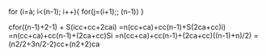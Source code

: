 for (i=à; i<(n-1); i++){
    for(j=(i+1);; (n-1))
}


cfor((n-1)+2-1) + S(icc+cc+2cai)
    =n(cc+ca)+cc(n-1)+S(2ca+cc)i)
    =n(cc+ca)+cc(n-1)+(2ca+cc)Si
    =n(cc+ca)+cc(n-1)+(2ca+cc)((n-1)+n)/2)
    =(n2/2+3n/2-2)cc+(n2+2)ca

